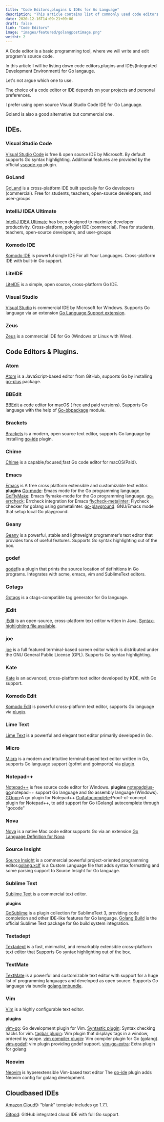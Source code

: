 ```yaml
---
title: "Code Editors,plugins & IDEs for Go Language"
description: "This article contains list of commonly used code editors for Go language."
date: 2020-12-16T14:09:21+09:00
draft: false
link: "Code Editors"
image: "images/featured/golangpostimage.png"
weitht: 2
---
```


A Code editor is a basic programming tool, where we will write and edit program's source code.

In this article I will be listing down code editors,plugins and IDEs(Integrated Development Environment) for Go langauge.

Let's not argue which one to use.

The choice of a code editor or IDE depends on your projects and personal preferences.

I prefer using open source Visual Studio Code IDE for Go Language.

Goland is also a good alternative but commercial one.


## IDEs.

### Visual Studio Code

[Visual Studio Code](https://code.visualstudio.com/) is free & open source IDE by Microsoft. By default supports Go syntax highlighting. Additional features are provided by the official [vscode-go](https://github.com/golang/vscode-go) plugin.

### GoLand

[GoLand](https://www.jetbrains.com/go/) is a cross-platform IDE built specially for Go developers (commercial). Free for students, teachers, open-source developers, and user-groups

### IntelliJ IDEA Ultimate

[IntelliJ IDEA Ultimate](https://www.jetbrains.com/idea/) has been designed to maximize developer productivity. Cross-platform, polyglot IDE (commercial). Free for students, teachers, open-source developers, and user-groups

### Komodo IDE

[Komodo IDE](https://www.activestate.com/products/komodo-ide/) is powerful single IDE For all Your Languages. Cross-platform IDE with built-in Go support.

### LiteIDE

[LiteIDE](https://github.com/visualfc/liteide) is a simple, open source, cross-platform Go IDE.

### Visual Studio

[Visual Studio](https://www.visualstudio.com/) is commercial IDE by Microsoft for Windows. Supports Go language via an extension [Go Language Support extension](https://marketplace.visualstudio.com/items?itemName=SamHarwell.GoLanguageSupport).

### Zeus

[Zeus](https://www.zeusedit.com/languages/go.html) is a commercial IDE for Go (Windows or Linux with Wine).

## Code Editors & Plugins.

### Atom
[Atom](https://atom.io/) is a JavaScript-based editor from GitHub, supports Go by installing [go-plus](https://atom.io/packages/go-plus) package.

### BBEdit 
[BBEdit](https://www.barebones.com/products/bbedit/) a code editor for macOS ( free and paid versions). Supports Go language with the help of [Go-bbpackage](https://github.com/ascarter/go-bbpackage) module.

### Brackets
[Brackets](http://brackets.io/) is a modern, open source text editor, supports Go language by installing [go-ide](https://github.com/David5i6/Brackets-Go-IDE) plugin.

### Chime
[Chime](https://www.chimehq.com/) is a capable,focused,fast Go code editor for macOS(Paid).

### Emacs
[Emacs](https://www.gnu.org/software/emacs/) is  A free cross platform extensible and customizable text editor.
**plugins**
[Go-mode](https://github.com/dominikh/go-mode.el): Emacs mode for the Go programming language.
[GoFlyMake](https://github.com/dougm/goflymake): Emacs flymake-mode for the Go programming language.
[go-errcheck](https://github.com/dominikh/go-errcheck.el): Errcheck integration for Emacs
[flycheck-metalinter](https://github.com/favadi/flycheck-gometalinter): Flycheck checker for golang using gometalinter.
[go-playground](https://github.com/grafov/go-playground): GNU/Emacs mode that setup local Go playground.


### Geany
[Geany](https://www.geany.org/) is a powerful, stable and lightweight programmer's text editor that provides tons of useful features. Supports Go syntax highlighting out of the box.

### godef
[godef](https://github.com/rogpeppe/godef)is a plugin that prints the source location of definitions in Go programs. Integrates with acme, emacs, vim and SublimeText editors.

### Gotags
[Gotags](https://github.com/jstemmer/gotags) is a ctags-compatible tag generator for Go language.

### jEdit
[jEdit](http://www.jedit.org/) is an open-source, cross-platform text editor written in Java. [Syntax-highlighting file available](https://code.google.com/archive/p/go-stuff/source/default/source).

### joe
[joe](https://joe-editor.sourceforge.io/) is a full featured terminal-based screen editor which is distributed under the GNU General Public License (GPL). Supports Go syntax highlighting.

### Kate
[Kate](https://kate-editor.org/) is an advanced, cross-platform text editor developed by KDE, with Go support.

### Komodo Edit
[Komodo Edit](https://www.activestate.com/products/komodo-edit/) is powerful cross-platform text editor, supports Go language via [plugin](https://github.com/Komodo/komodo-go).

### Lime Text
[Lime Text](https://limetext.github.io/) is a powerful and elegant text editor primarily developed in Go.

### Micro
[Micro](https://micro-editor.github.io/) is a modern and intuitive terminal-based text editor written in Go, supports Go language support (gofmt and goimports) via [plugin](https://github.com/micro-editor/go-plugin).

### Notepad++
[Notepad++](https://notepad-plus-plus.org/) is free source code editor for Windows.
**plugins**
[notepadplus-go](https://github.com/chai2010/notepadplus-go):notepad++ support Go language and Go assembly language (Windows).
[GOnpp](https://github.com/tike/GOnpp):A go plugin for Notepad++
[GoAutocomplete](https://github.com/steve-perkins/GoAutocomplete):Proof-of-concept plugin for Notepad++, to add support for Go (Golang) autocomplete through "gocode"

### Nova
[Nova](https://nova.app/) is a native Mac code editor.supports Go via an extension [Go Language Definition for Nova](https://extensions.panic.com/extensions/gwynethllewelyn/gwynethllewelyn.Go/)

### Source Insight
[Source Insight](https://www.sourceinsight.com/) is a commercial powerful project-oriented programming editor.[golang.xclf](https://www.sourceinsight.com/pub/languages/golang.xclf) is a Custom Language file that adds syntax formatting and some parsing support to Source Insight for Go language.

### Sublime Text
[Sublime Text](http://www.sublimetext.com/) is a commercial text editor.

**plugins**

[GoSublime](https://github.com/DisposaBoy/GoSublime) is a plugin collection for SublimeText 3, providing code completion and other IDE-like features for Go language.
[Golang Build](https://github.com/golang/sublime-build) is the official Sublime Text package for Go build system integration.

### Textadept
[Textadept](https://orbitalquark.github.io/textadept/) is a fast, minimalist, and remarkably extensible cross-platform text editor that Supports Go syntax highlighting out of the box.

### TextMate
[TextMate](https://macromates.com/) is a powerful and customizable text editor with support for a huge list of programming languages and developed as open source. Supports Go language via bundle [golang.tmbundle](https://github.com/syscrusher/golang.tmbundle).

### Vim
[Vim](https://www.vim.org/) is a highly configurable text editor.

**plugins**

[vim-go](https://github.com/fatih/vim-go): Go development plugin for Vim.
[Syntastic plugin](https://github.com/vim-syntastic/syntastic): Syntax checking hacks for vim.
[tagbar plugin](https://github.com/preservim/tagbar): Vim plugin that displays tags in a window, ordered by scope.
[vim compiler plugin](https://github.com/rjohnsondev/vim-compiler-go): Vim compiler plugin for Go (golang).
[vim-godef](https://github.com/dgryski/vim-godef): vim plugin providing godef support.
[vim-go-extra](https://github.com/vim-jp/vim-go-extra): Extra plugin for golang

### Neovim
[Neovim](https://neovim.io/) is hyperextensible Vim-based text editor
The [go-ide](https://github.com/plentiform/go-ide) plugin adds Neovim config for golang development.

## Cloudbased IDEs

[Amazon Cloud9](https://aws.amazon.com/cloud9/): "blank" template includes go 1.7.1.

[Gitpod](https://gitpod.io/): GitHub integrated cloud IDE with full Go support.



